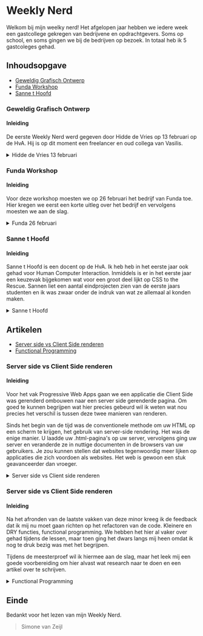 # Weekly Nerd

Welkom bij mijn weelky nerd! Het afgelopen jaar hebben we iedere week een gastcollege gekregen van bedrijvene en opdrachtgevers. Soms op school, en soms gingen we bij de bedrijven op bezoek. In totaal heb ik 5 gastcoleges gehad.

## Inhoudsopgave

- [Geweldig Grafisch Ontwerp](#Geweldig-Grafisch-Ontwerp)
- [Funda Workshop](#Funda-Workshop)
- [Sanne t Hoofd](#Sanne-t-Hoofd)

### Geweldig Grafisch Ontwerp

#### Inleiding

De eerste Weekly Nerd werd gegeven door Hidde de Vries op 13 februari op de HvA. Hij is op dit moment een freelancer en oud collega van Vasilis.

<details><summary>Hidde de Vries 13 februari</summary>

#### Geweldig Grafisch ontwerp toepassen op het web

Aan het begin van het college begon Hidde met een heleboel inspiratie vanuit oude schilders. Hidde vind het zonde dat we ons beperkt houden in het web. We kunnen zoveel gave iedeen bedenken, maar houden ons vaken binnen de lijntjes wat ieder bedrijf doet. Facebook spendeert bijvoorbeeld dagen aan het aanpassen van een icootje in de navigatiebalk, en kijkt of dit impact heeft. Hij vind dat onzin en wilt zich op het "wow-effect" van de gebruiker richten. Zodra de gebruiker dit effet voelt op jouw website zal het ten alle tijden beter blijven hangen.

> "De neue typografie ~ Jan Tschichold"
> ![Front-page](Sketchnote,Aantekningen/GeweldigGrafischOntwerp/jt.jpg)

Deze typografie is gemaakt voor het web. Vroeger waren letters en logo's van bedrijven heel sierlijk. Het moet goed leesbaar blijven dus in de afgelopen jaren zijn veel bedrijven hun huisstijl gaan versimpelen. De moderne tijden vragen functie boven vorm.

> "Josef Buller Brockman", Grids zijn functioneel, logisch en "mooier"."

> "New Alphabet ~ Wim Grouwel"
> Later kwam het nieuwe alfabet van wil grouwel. Dit alfabet is ontworpen zodat het in een GRID past.

#### De revolutie van Grafisch ontwerp

Teveel objectiviteit maken layouts saai. Vroeger was dit al veel meer het geval dan vroeger. Het is nu mogelijk om geweldige grafische ontwerpen te maken en toe te passen in het web door de nieuwe layout modes van CSS: Flexbox en GRID. Verder is de Z-index ook later aan CSS toegevoegd waarmee je veel meer kanten op kunt.

Een aantal tips die hidde gaf tijdens zijn college:

> Houd je fallbacks zo simpel mogelijk en experimenteer samen.
> Tekst is beter dan plaatjes van tekst (voor blinden enz.)
> Als je CSS aan het leren bent, blijf zo dicht mogelijk bij de standaarden.

> Kies Vanilla!

#### Interessante Bronnen voor het spelen met Layouts

- [Jen Simons](https://jensimmons.com/)
- [Flexbox Froggy](https://flexboxfroggy.com/)
- [Grid Garden](https://cssgridgarden.com/)
</details>

### Funda Workshop

#### Inleiding

Voor deze workshop moesten we op 26 februari het bedrijf van Funda toe. Hier kregen we eerst een korte uitleg over het bedrijf en vervolgens moesten we aan de slag.

<details><summary>Funda 26 februari</summary>

#### Instaleren

Als eerste moesten we naar de repository op Github
[Repository Funda](https://github.com/larsdouweschuitema/workshop-frontend-minor)

> Installeer node
> Installeer yarn
> Clone de repository en wijzig de route voor het bestand
> `git clone https://github.com/larsdouweschuitema/workshop-frontend-minor.git && cd workshop-frontend-minor`

Installeer Yarn
`yarn install`

Opstarten
`yarn run dev`

#### Funda; het bedrijf

Aan het begin van de workshop kregen we een korte presentatie over het bedrijf zelf. Bij funda is de verdeling van Man en Vrouw 64/32. Ze zijn iedere dag bezig met het bouwen van nieuwe features en het verbeteren van de website. Hiervoor zijn er vershillende teams.

#### De Workshop

Voor de workshop had Funda een API aangemaakt met een vrij simpele website. Deze was gebouwt in VUE. De studenten werden opgedeeld in 5 teams, en kregen ieder een eigen feature van de website die we moesten verbeteren.

Wij waren met 10 studenten team 2 en hadden de filter van de prijs in de sidebar. Een iemand was de projetleider en moest iedereen aansturen, en overleggen met de andere teams. Het verdelen van de taken was erg lastig omdat het in eerste instantie een hele kleine opdracht leek. Uiteindelijk hebben we 3 mensen op de stijling gezet. 3 studenten gingen uitzoeken hoe VUE precies werkt omdat niemand hier nog ervaring mee heeft. De laatste 4 studenten gingen de prijzen onderverdelen in categorien en het maken van een eventlistener voor het filteren.

Het eerste half uur van de workshop verliep erg stroef. Dit kwam omdat het voor niemand precies duidelijk was hoe we het moesten aanpakken.

Ik zat zelf in het groepje van de styling. Ik had heel veel errors in mijn terminal waardoor ik daar heel veel tijd aan verloren ben. Toen ik eindelijk aan het werk kon en wat styling wilde veranderen lukte mij dit alleen op de teksten. Als ik styling toepaste op de dropdown button kon de hele pagina niet meer laden en kreeg ik een nieuwe error in mijn terminal.

Het grootste doel van de workshop was om merge conflicten te maken en deze samen met andere teams op te lossen. Zo ver waren wij helaas niet gekomen doordat de start heel stroef verliep en we eigenlijk te weinig tijd hadden om het werkend te maken.

Ik heb voor deze workshop geen aantekeningen gemaakt omdat we vooral bezig waren met het schrijven van codes. Gelukkig zijn er wel foto's gemaakt:

![Front-page](Sketchnote,Aantekningen/Funda/Funda1.jpg)
![Front-page](Sketchnote,Aantekningen/Funda/Funda2.jpeg)

</details>

### Sanne t Hoofd

#### Inleiding

Sanne t Hoofd is een docent op de HvA. Ik heb heb in het eerste jaar ook gehad voor Human Computer Interaction. Inmiddels is er in het eerste jaar een keuzevak bijgekomen wat voor een groot deel lijkt op CSS to the Rescue. Sannen liet een aantal eindprojecten zien van de eerste jaars studenten en ik was zwaar onder de indruk van wat ze allemaal al konden maken.

<details><summary>Sanne t Hoofd</summary>

#### Drie definities Microinteracties ~ Dan Saffer

- 1. A signature moment in a digital product (site, app)
- 2. A product based around one microinteraction
- 3. People see interaction with a digital product as a series of micro-interactions.

![Trigger Rule Feedback](Sketchnote,Aantekningen/Sanne/TRFL.png)

Voor microinteracties kunnen een aantal factoren heel goed mee helpen bij het gevoel van beweging, zoals ease in en ease out. Sanne gaf aan dat je in principe nooit voor lineair moet gaan omdat dit er ten alle tijden gemaakt uit zal zien. Iets wat leeft kan nooit precies lineair lopen.

Voor het maken van een goede website is het ontzettend belangrijk om de behoefte van de gebruiker goed te snappen. Hierdoor kun je een fijne interactie creeren. Verder is het erg belangrijk om te experimenteren met de interacties, zoals AB testing om te zien wat het beste werkt voor de gebruiker.

Aantekeningen Weekly Nerd Sanne
![Aantekening 1](Sketchnote,Aantekningen/Sanne/SanneSketch1.png)
![Aantekening 2](Sketchnote,Aantekningen/Sanne/SanneSketch2.png)

#### Interessante Bronnen

- [Website Sanne](https://www.sinds1971.nl/)
- [Little Big Details](https://littlebigdetails.com/)
- [Microinteractions ~Dan Saffer](http://1.droppdf.com/files/ft5ct/oreilly-microinteractions-full-color-edition-2014.pdf)

</details>

## Artikelen

- [Server side vs Client Side renderen](#Server-side-vs-Client-Side-renderen)
- [Functional Programming](#Functional-Programming)

### Server side vs Client Side renderen

#### Inleiding

Voor het vak Progressive Web Apps gaan we een applicatie die Client Side was gerenderd ombouwen naar een server side gerenderde pagina. Om goed te kunnen begrijpen wat hier precies gebeurd wil ik weten wat nou precies het verschil is tussen deze twee manieren van renderen.

Sinds het begin van de tijd was de conventionele methode om uw HTML op een scherm te krijgen, het gebruik van server-side rendering. Het was de enige manier. U laadde uw .html-pagina's op uw server, vervolgens ging uw server en veranderde ze in nuttige documenten in de browsers van uw gebruikers. Je zou kunnen stellen dat websites tegenwoordig meer lijken op applicaties die zich voordoen als websites. Het web is gewoon een stuk geavanceerder dan vroeger.

<details><summary>Server side vs Client side renderen</summary>
#### Server side renderen

Hoe server-side rendering werkt
Server-side rendering is de meest gebruikelijke methode om informatie op het scherm weer te geven. Het werkt door HTML-bestanden op de server om te zetten in bruikbare informatie voor de browser.Telkens wanneer u een website bezoekt, doet uw browser een verzoek aan de server die de inhoud van de website bevat. Het verzoek duurt meestal maar een paar milliseconden, maar dat hangt uiteindelijk af van een groot aantal factoren:

- Uw internetsnelheid
- De locatie van de server
- Hoeveel gebruikers toegang tot de site proberen te krijgen
- Hoe geoptimaliseerd de website is
  (om er maar een paar te noemen)

Zodra het verzoek is verwerkt, krijgt uw browser de volledig gerenderde HTML terug en wordt deze op het scherm weergegeven. Als u vervolgens besluit om een ​​andere pagina op de website te bezoeken, zal uw browser opnieuw een verzoek om de nieuwe informatie indienen. Dit gebeurt elke keer dat u een pagina bezoekt waarvan uw browser geen gecachte versie heeft.

Het maakt niet uit of de nieuwe pagina maar een paar items heeft die anders zijn dan de huidige pagina, de browser zal om de hele nieuwe pagina vragen en alles vanaf de grond opnieuw weergeven.

#### Voordeel server side renderen

Het is super goed voor de SEO doordat de inhoud al aanwezig is voordat je hem hebt ontvangen. Hierdoor kunnen zoekmachines deze indexeren en prima doorzoeken. Dit is niet het geval bij client side renderen. (niet zo eenvoudig in iedergeval)

#### Nadeel server side renderen

Iedere pagina wordt compleet opnieuw geladen, ook al wordt er maar 1 woord aangepast. Hierdoor kan het super lang duren voordat de pagina is geladen. De website kan hier ontzettend sloom van worden.

#### Client Side renderen

Wanneer ontwikkelaars praten over rendering aan de clientzijde, hebben ze het over het renderen van inhoud in de browser met JavaScript. Dus in plaats van alle inhoud uit het HTML-document zelf te halen, krijg je een kaal HTML-document met een JavaScript-bestand dat de rest van de site via de browser zal weergeven.

Dit is een relatief nieuwe benadering voor het renderen van websites en het werd pas echt populair toen JavaScript-bibliotheken het begonnen op te nemen in hun stijl van ontwikkeling. Enkele opvallende voorbeelden zijn Vue.js en React.js.

![VB Client Side Renderen](Sketchnote,Aantekningen/ClientsideVSServerside/clientSideRenderen.png)

Er zijn een aantal grote verschillen in de werking van client side renderen. Om te beginnen, in plaats van de inhoud in het HTML-bestand te hebben, heb je een container-div met een id van root. Je hebt ook twee scriptelementen direct boven de afsluitende body-tag. Een die de Vue.js JavaScript-bibliotheek laadt en een die een bestand met de naam app.js. laadt.

Dit is radicaal anders dan het gebruik van server-side rendering omdat de server nu alleen verantwoordelijk is voor het laden van het kale minpuntje van de website. De belangrijkste boilerplate. Al het andere wordt afgehandeld door een JavaScript-bibliotheek aan de clientside, in dit geval Vue.js en aangepaste JavaScript-code.

Als je alleen met de bovenstaande code een verzoek indient bij de URL, krijgt u een leeg scherm. Er hoeft niets te worden geladen omdat de daadwerkelijke inhoud moet worden weergegeven met JavaScript.

Om dat op te lossen, plaatst u de volgende coderegels in het app.js-bestand.

![VB Client Side Renderen](Sketchnote,Aantekningen/ClientsideVSServerside/VB2Clientside.png)

Als u nu de URL bezoekt, ziet u dezelfde inhoud als in het voorbeeld aan de serverside. Het belangrijkste verschil is dat als je op de link op de pagina klikt om meer inhoud te laden, de browser geen nieuw verzoek aan de server zal doen. Je geeft items weer met de browser, dus deze gebruikt in plaats daarvan JavaScript om de nieuwe inhoud te laden en Vue.js zorgt ervoor dat alleen de nieuwe inhoud wordt weergegeven. Al het andere wordt met rust gelaten.

Dit is veel sneller omdat je slechts een heel klein deel van de pagina laadt om de nieuwe inhoud op te halen, in plaats van de hele pagina te laden.

Er zijn echter enkele compromissen met het gebruik van client-side rendering. Omdat de inhoud niet wordt weergegeven totdat de pagina in de browser is geladen, zal SEO voor de website een hit worden. Er zijn manieren om dit te omzeilen, maar het is niet zo eenvoudig als bij het renderen op de server.

Een ander ding om in gedachten te houden is dat uw website / applicatie niet kan laden totdat ALLE JavaScript naar de browser is gedownload. Logisch, want het bevat alle inhoud die nodig is. Als uw gebruikers een trage internetverbinding gebruiken, kan dit de aanvankelijke laadtijd een beetje lang maken.

#### Voor en nadelen van de verschillende aanpak

Voordelen voor de serverside:

- Zoekmachines kunnen de site crawlen voor betere SEO.
- De eerste pagina wordt sneller geladen.
- Geweldig voor statische sites

Nadelen aan serverside:

- Frequente serververzoeken.
- Een algehele trage paginaweergave.
- Herladen van volledige pagina.
- Niet-rijke site-interacties.

Voordelen voor clientside

- Rijke site-interacties
- Snelle website-rendering na de eerste keer laden.
- Ideaal voor webapplicaties.
- Robuuste selectie van JavaScript-bibliotheken.

Nadelen aan clientside:

- Lage SEO indien niet correct geïmplementeerd.
- De eerste keer laden kan meer tijd vergen.
- In de meeste gevallen is een externe bibliotheek vereist

Verschillen server en client side
cookies zijn server side en hebben een maximum opslag van 4kb
local storage is client side en heeft een maximum opslag van 5mb, daarnaast zal local storage langer online blijven.

Na het lezen van deze artikelen is voor mij helemaal duidelijk wat het precieze verschil is tussen serverside en clientside renderen. Dit zal mij veel helpen bij het vak Progressive Web Apps.

#### Interessante Bronnen

- [FreeCodeCamp](https://www.freecodecamp.org/news/what-exactly-is-client-side-rendering-and-hows-it-different-from-server-side-rendering-bd5c786b340d/)
- [Developers](https://www.toptal.com/front-end/client-side-vs-server-side-pre-rendering)
- [Medium](https://medium.com/@benjburkholder/javascript-seo-server-side-rendering-vs-client-side-rendering-bc06b8ca2383)
</details>

### Server side vs Client Side renderen

#### Inleiding

Na het afronden van de laatste vakken van deze minor kreeg ik de feedback dat ik mij nu moet gaan richten op het refactoren van de code. Kleinere en DRY functies, functional programming. We hebben het hier al vaker over gehad tijdens de lessen, maar toen ging het dwars langs mij heen omdat ik nog te druk bezig was met het begrijpen.

Tijdens de meesterproef wil ik hiermee aan de slag, maar het leek mij een goede voorbereiding om hier alvast wat research naar te doen en een artikel over te schrijven.

<details><summary>Functional Programming</summary>

#### Interessante Bronnen

</details>

## Einde

Bedankt voor het lezen van mijn Weekly Nerd.

> Simone van Zeijl
